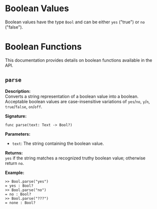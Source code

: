 # Boolean Values

Boolean values have the type `Bool` and can be either `yes` ("true") or `no`
("false").

# Boolean Functions

This documentation provides details on boolean functions available in the API.

## `parse`

**Description:**  
Converts a string representation of a boolean value into a boolean. Acceptable
boolean values are case-insensitive variations of `yes`/`no`, `y`/`n`,
`true`/`false`, `on`/`off`.

**Signature:**  
```tomo
func parse(text: Text -> Bool?)
```

**Parameters:**

- `text`: The string containing the boolean value.

**Returns:**  
`yes` if the string matches a recognized truthy boolean value; otherwise return `no`.

**Example:**  
```tomo
>> Bool.parse("yes")
= yes : Bool?
>> Bool.parse("no")
= no : Bool?
>> Bool.parse("???")
= none : Bool?
```

